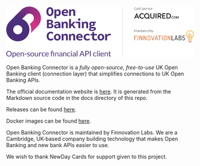![Logo](./obc-logo.svg)

Open Banking Connector is a *fully open-source*,
*free-to-use* UK Open Banking client (connection layer) that simplifies connections to UK Open Banking APIs.

The official documentation website is [here](https://docs.openbankingconnector.io/). It is generated from the Markdown source code in the docs directory of this repo.

Releases can be found [here](https://github.com/finlabsuk/open-banking-connector/releases).

Docker images can be found [here](https://github.com/finlabsuk/open-banking-connector/pkgs/container/open-banking-connector-web-app).

Open Banking Connector is maintained by Finnovation Labs. We are a Cambridge, UK-based company building technology that
makes Open Banking and new bank APIs easier to use.

We wish to thank NewDay Cards for support given to this project.
